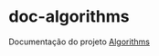 # doc-algorithms
Documentação do projeto [Algorithms](https://github.com/adrianopatrick/algorithms)
